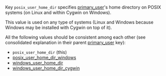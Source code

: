 
Key `posix_user_home_dir` specifies [primary_user][1]'s home directory on
POSIX systems (on Linux and within Cygwin on Windows).

This value is used on any type of systems (Linux and Windows because Windows
may be installed with Cygwin on top of it).

All the following values should be consistent among each other (see
consolidated explanation in their parent [primary_user][1] key):
* `posix_user_home_dir` (this)
* [posix_user_home_dir_windows][3]
* [windows_user_home_dir][4]
* [windows_user_home_dir_cygwin][5]

[1]: docs/pillars/common/system_hosts/_id/primary_user/readme.md
[2]: docs/pillars/common/system_hosts/_id/primary_user/posix_user_home_dir/readme.md
[3]: docs/pillars/common/system_hosts/_id/primary_user/posix_user_home_dir_windows/readme.md
[4]: docs/pillars/common/system_hosts/_id/primary_user/windows_user_home_dir/readme.md
[5]: docs/pillars/common/system_hosts/_id/primary_user/windows_user_home_dir_cygwin/readme.md

